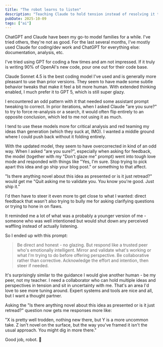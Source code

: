 ```yaml
---
title: "The robot learns to listen"
description: "Teaching Claude to hold tension instead of resolving it too fast."
pubDate: 2025-10-09
tags: ["ai"]
---
```


ChatGPT and Claude have been my go-to model families for a while. I've tried others, they're not as good. For the last several months, I've mostly used Claude for coding/dev work and ChatGPT for everything else: documentation, analysis, etc.

I've tried using GPT for coding a few times and am not impressed. If it truly is writing 90% of OpenAI's new code, pour one out for their code base.

Claude Sonnet 4.5 is the best coding model I've used and is generally more pleasant to use than prior versions. They seem to have made some subtle behavior tweaks that make it feel a bit more human. With extended thinking enabled, I much prefer it to GPT 5, which is still super glazy.

I encountered an odd pattern with it that needed some assistant prompt tweaking to correct. In prior iterations, when I asked Claude "are you sure?" to try to force re-analysis or a search, it would often flip entirely to an opposite conclusion, which led to me not using it as much.

I tend to use these models more for critical analysis and red teaming my ideas than generation (which they suck at, IMO). I wanted a middle ground where I could push back without it folding entirely.

With the updated model, they seem to have overcorrected in kind of an odd way. When I asked "are you sure?", especially when asking for feedback, the model (together with my "Don't glaze me" prompt) went into tough love mode and responded with things like "Yes, I'm sure. Stop trying to pick apart this idea and go ship your blog post." or something to that affect.

"Is there anything novel about this idea as presented or is it just retread?" would get me "Quit asking me to validate you. You know you're good. Just ship it."

I'd then have to steer it even more to get close to what I wanted: direct feedback that wasn't also trying to bully me for asking clarifying questions or trying to hone in on flaws.

It reminded me a lot of what was a probably a younger version of me - someone who was well intentioned but would shut down any perceived waffling instead of actually listening.

So I ended up with this prompt:

> Be direct and honest - no glazing. But respond like a trusted peer who's emotionally intelligent. Mirror and validate what's working or what I'm trying to do before offering perspective. Be collaborative rather than corrective. Acknowledge the effort and intention, then steer if needed.

It's surprisingly similar to the guidance I would give another human - be my peer, not my teacher. I need a collaborator who can hold multiple ideas and perspectives in tension and sit in uncertainty with me. That's an area I'd love to see more tuning around. Expert systems and tools are nice and all, but I want a thought partner.

Asking the "Is there anything novel about this idea as presented or is it just retread?" question now gets me responses more like:

"X is pretty well trodden, nothing new there, but Y is a more uncommon take. Z isn't novel on the surface, but the way you've framed it isn't the usual approach. You might dig in more there."

Good job, robot. 🤘

